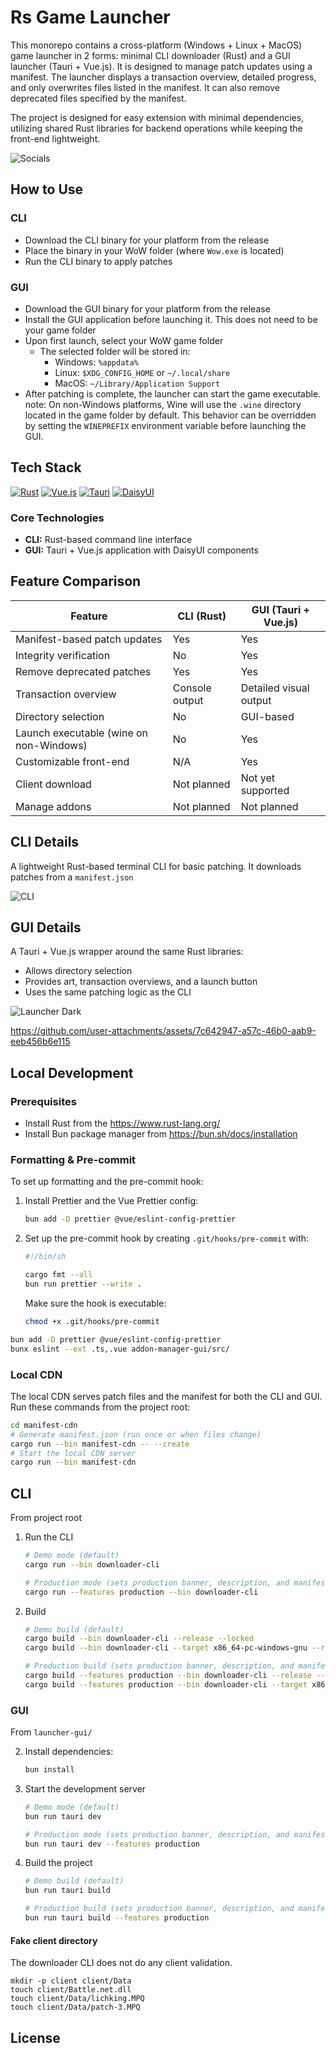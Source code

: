 # Rs Game Launcher

This monorepo contains a cross-platform (Windows + Linux + MacOS) game launcher in 2 forms: minimal CLI downloader (Rust) and a GUI launcher (Tauri + Vue.js). It is designed to manage patch updates using a manifest. The launcher displays a transaction overview, detailed progress, and only overwrites files listed in the manifest. It can also remove deprecated files specified by the manifest.

The project is designed for easy extension with minimal dependencies, utilizing shared Rust libraries for backend operations while keeping the front-end lightweight.

![Socials](images/socials.png)

## How to Use

### CLI

- Download the CLI binary for your platform from the release
- Place the binary in your WoW folder (where `Wow.exe` is located)
- Run the CLI binary to apply patches

### GUI

- Download the GUI binary for your platform from the release
- Install the GUI application before launching it. This does not need to be your game folder
- Upon first launch, select your WoW game folder
    - The selected folder will be stored in:
        - Windows: `%appdata%`
        - Linux: `$XDG_CONFIG_HOME` or `~/.local/share`
        - MacOS: `~/Library/Application Support`
- After patching is complete, the launcher can start the game executable.
  note: On non-Windows platforms, Wine will use the `.wine` directory located in the game folder by default. This behavior can be overridden by setting the `WINEPREFIX` environment variable before launching the GUI.

## Tech Stack

[![Rust](https://img.shields.io/badge/Rust-000000?style=for-the-badge&logo=rust&logoColor=white)](https://www.rust-lang.org)
[![Vue.js](https://img.shields.io/badge/Vue.js-35495E?style=for-the-badge&logo=vue.js&logoColor=4FC08D)](https://vuejs.org)
[![Tauri](https://img.shields.io/badge/Tauri-24C8D8?style=for-the-badge&logo=tauri&logoColor=white)](https://tauri.app)
[![DaisyUI](https://img.shields.io/badge/DaisyUI-5A0EF8?style=for-the-badge&logo=daisyui&logoColor=white)](https://daisyui.com)

### Core Technologies

- **CLI:** Rust-based command line interface
- **GUI:** Tauri + Vue.js application with DaisyUI components

## Feature Comparison

| Feature                                 | CLI (Rust)     | GUI (Tauri + Vue.js)   |
| --------------------------------------- | -------------- | ---------------------- |
| Manifest-based patch updates            | Yes            | Yes                    |
| Integrity verification                  | No             | Yes                    |
| Remove deprecated patches               | Yes            | Yes                    |
| Transaction overview                    | Console output | Detailed visual output |
| Directory selection                     | No             | GUI-based              |
| Launch executable (wine on non-Windows) | No             | Yes                    |
| Customizable front-end                  | N/A            | Yes                    |
| Client download                         | Not planned    | Not yet supported      |
| Manage addons                           | Not planned    | Not planned            |

## CLI Details

A lightweight Rust-based terminal CLI for basic patching. It downloads patches from a `manifest.json`

![CLI](images/rs_patcher.gif)

## GUI Details

A Tauri + Vue.js wrapper around the same Rust libraries:

- Allows directory selection
- Provides art, transaction overviews, and a launch button
- Uses the same patching logic as the CLI

![Launcher Dark](images/tauri_game_launcher_dark.png)

https://github.com/user-attachments/assets/7c642947-a57c-46b0-aab9-eeb456b6e115

## Local Development

### Prerequisites

- Install Rust from the https://www.rust-lang.org/
- Install Bun package manager from https://bun.sh/docs/installation

### Formatting & Pre-commit

To set up formatting and the pre-commit hook:

1. Install Prettier and the Vue Prettier config:

    ```sh
    bun add -D prettier @vue/eslint-config-prettier
    ```

2. Set up the pre-commit hook by creating `.git/hooks/pre-commit` with:

    ```bash
    #!/bin/sh

    cargo fmt --all
    bun run prettier --write .
    ```

    Make sure the hook is executable:

    ```sh
    chmod +x .git/hooks/pre-commit
    ```

```bash
bun add -D prettier @vue/eslint-config-prettier
bunx eslint --ext .ts,.vue addon-manager-gui/src/
```

### Local CDN

The local CDN serves patch files and the manifest for both the CLI and GUI. Run these commands from the project root:

```sh
cd manifest-cdn
# Generate manifest.json (run once or when files change)
cargo run --bin manifest-cdn -- --create
# Start the local CDN server
cargo run --bin manifest-cdn
```

## CLI

From project root

1. Run the CLI

    ```sh
    # Demo mode (default)
    cargo run --bin downloader-cli

    # Production mode (sets production banner, description, and manifest URL)
    cargo run --features production --bin downloader-cli
    ```

2. Build

    ```sh
    # Demo build (default)
    cargo build --bin downloader-cli --release --locked
    cargo build --bin downloader-cli --target x86_64-pc-windows-gnu --release --locked

    # Production build (sets production banner, description, and manifest URL)
    cargo build --features production --bin downloader-cli --release --locked
    cargo build --features production --bin downloader-cli --target x86_64-pc-windows-gnu --release --locked
    ```

### GUI

From `launcher-gui/`

2. Install dependencies:

    ```sh
    bun install
    ```

3. Start the development server

    ```sh
    # Demo mode (default)
    bun run tauri dev

    # Production mode (sets production banner, description, and manifest URL in the GUI)
    bun run tauri dev --features production
    ```

4. Build the project

    ```sh
    # Demo build (default)
    bun run tauri build

    # Production build (sets production banner, description, and manifest URL in the GUI)
    bun run tauri build --features production
    ```

#### Fake client directory

The downloader CLI does not do any client validation.

```
mkdir -p client client/Data
touch client/Battle.net.dll
touch client/Data/lichking.MPQ
touch client/Data/patch-3.MPQ
```

## License
